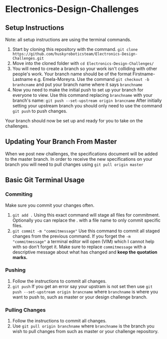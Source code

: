 # Electronics-Design-Challenges
## Setup Instructions
Note: all setup instructions are using the terminal commands.
1. Start by cloning this repository with the command.
   `git clone https://github.com/huskyroboticsteam/Electronics-Design-Challenges.git`
2. Move into the cloned folder with `cd Electronics-Design-Challenges/`
3. You will need to create a branch so your work isn't colliding with other people's work. Your branch name should be of the format Firstname-Lastname e.g. Emela-Moreyra. Use the command `git checkout -b branhcname` and put your branch name where it says `branchname`
4. Now you need to make the initial push to set up your branch for everyone to view. Use this command replacing `branchname` with your branch's name: `git push --set-upstream origin brancname` After initially setting your upstream branch you should only need to use the command `git push` to push changes.

Your branch should now be set up and ready for you to take on the challenges.

## Updating Your Branch From Master
When we post new challenges, the specifications document will be added to the master branch. In order to receive the new specifications on your branch you will need to pull changes using `git pull origin master`

## Basic Git Terminal Usage
### Commiting
Make sure you commit your changes often.
1. `git add .` Using this exact command will stage all files for commitment. Optionally you can replace the . with a file name to only commit specific files.
2. `git commit -m "commitmessage"` Use this command to commit all staged changes from the previous command. If you forget the `-m "commitmessage"` a terminal editor will open (VIM) which I cannot help with so don't forget it. Make sure to replace `commitmessage` with a descriptive message about what has changed and **keep the quotation marks.**

### Pushing
1. Follow the instructions to commit all changes.
2. `git push` If you get an error say your upstram is not set then use `git push --set-upstream origin brancname` where `branchname` is where you want to push to, such as master or your design challenge branch.

### Pulling Changes
1. Follow the instructions to commit all changes.
2. Use `git pull origin branchname` where `branchname` is the branch you wish to pull changes from such as master or your challenge repository.
